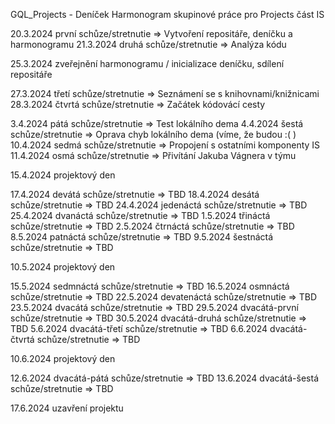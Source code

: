 GQL_Projects - Deníček
Harmonogram skupinové práce pro Projects část IS


20.3.2024 první schůze/stretnutie => Vytvoření repositáře, deníčku a harmonogramu
21.3.2024 druhá schůze/stretnutie => Analýza kódu

25.3.2024 zveřejnění harmonogramu / inicializace deníčku, sdílení repositáře

27.3.2024 třetí schůze/stretnutie => Seznámení se s knihovnami/knižnicami
28.3.2024 čtvrtá schůze/stretnutie => Začátek kódovácí cesty

3.4.2024 pátá schůze/stretnutie => Test lokálního dema
4.4.2024 šestá schůze/stretnutie => Oprava chyb lokálního dema (víme, že budou :( )
10.4.2024 sedmá schůze/stretnutie => Propojení s ostatními komponenty IS
11.4.2024 osmá schůze/stretnutie => Přivítání Jakuba Vágnera v týmu

15.4.2024 projektový den

17.4.2024 devátá schůze/stretnutie => TBD
18.4.2024 desátá schůze/stretnutie => TBD
24.4.2024 jedenáctá schůze/stretnutie => TBD
25.4.2024 dvanáctá schůze/stretnutie => TBD
1.5.2024 třináctá schůze/stretnutie => TBD
2.5.2024 čtrnáctá schůze/stretnutie => TBD
8.5.2024 patnáctá schůze/stretnutie => TBD
9.5.2024 šestnáctá schůze/stretnutie => TBD

10.5.2024 projektový den

15.5.2024 sedmnáctá schůze/stretnutie => TBD
16.5.2024 osmnáctá schůze/stretnutie => TBD
22.5.2024 devatenáctá schůze/stretnutie => TBD
23.5.2024 dvacátá schůze/stretnutie => TBD
29.5.2024 dvacátá-první schůze/stretnutie => TBD
30.5.2024 dvacátá-druhá schůze/stretnutie => TBD
5.6.2024 dvacátá-třetí schůze/stretnutie => TBD
6.6.2024 dvacátá-čtvrtá schůze/stretnutie => TBD

10.6.2024 projektový den

12.6.2024 dvacátá-pátá schůze/stretnutie => TBD
13.6.2024 dvacátá-šestá schůze/stretnutie => TBD

17.6.2024 uzavření projektu

